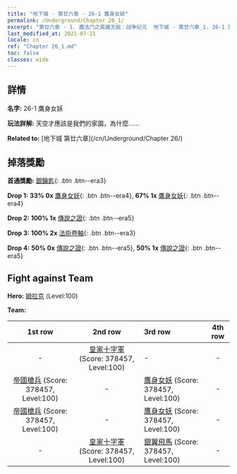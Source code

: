 ```yaml
---
title: "地下城 - 第廿六章 - 26-1 鷹身女妖"
permalink: /Underground/Chapter 26_1/
excerpt: "第廿六章 - 1. 魔法门之英雄无敌：战争纪元  地下城 - 第廿六章_1. 26-1 鷹身女妖"
last_modified_at: 2021-07-21
locale: cn
ref: "Chapter 26_1.md"
toc: false
classes: wide
---
```


## 詳情

 **名字:** 26-1 鷹身女妖

 **玩法詳解:**       天空才應該是我們的家園，為什麼……

 **Related to:** [地下城 第廿六章](/cn/Underground/Chapter 26/)

## 掉落獎勵

 **首通獎勵:** [銀鑰匙](/cn/Items/con_693/){: .btn .btn--era3}

 **Drop 1:** **33% 0x** [鷹身女妖](/cn/Items/unt_245/){: .btn .btn--era4}, **67% 1x** [鷹身女妖](/cn/Items/unt_245/){: .btn .btn--era4}

 **Drop 2:** **100% 1x** [傳說之證](/cn/Items/mat_95/){: .btn .btn--era5}

 **Drop 3:** **100% 2x** [法術卷軸](/cn/Items/con_694/){: .btn .btn--era3}

 **Drop 4:** **50% 0x** [傳說之證](/cn/Items/mat_88/){: .btn .btn--era5}, **50% 1x** [傳說之證](/cn/Items/mat_88/){: .btn .btn--era5}


## Fight against Team
 **Hero:** [姆拉克](/cn/heroes/Mullich/) (Level:100)

 **Team:**


  | 1st row | 2nd row | 3rd row | 4th row |
  |:----:|:----:|:----|:----:|
  | - | [皇家十字軍](/cn/units/Swordsman/) (Score: 378457, Level:100)  | - | - |
  | [帝國槍兵](/cn/units/Pikeman/) (Score: 378457, Level:100)  | - | [鷹身女妖](/cn/units/Harpy/) (Score: 378457, Level:100)  | - |
  | [帝國槍兵](/cn/units/Pikeman/) (Score: 378457, Level:100)  | - | [鷹身女妖](/cn/units/Harpy/) (Score: 378457, Level:100)  | - |
  | - | [皇家十字軍](/cn/units/Swordsman/) (Score: 378457, Level:100)  | [銀翼飛馬](/cn/units/Pegasus/) (Score: 378457, Level:100)  | - |


